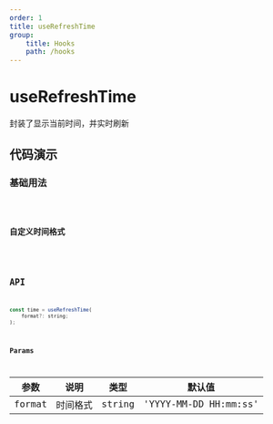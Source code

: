 ```yaml
---
order: 1
title: useRefreshTime
group:
    title: Hooks
    path: /hooks
---
```


# useRefreshTime

封装了显示当前时间，并实时刷新

## 代码演示

### 基础用法

<code src="./demo/demo1.tsx" />

### 自定义时间格式

<code src="./demo/demo2.tsx" />

## API

```js
const time = useRefreshTime(
    format?: string;
);
```

### Params

| 参数   | 说明     | 类型   | 默认值                |
| ------ | -------- | ------ | --------------------- |
| format | 时间格式 | string | 'YYYY-MM-DD HH:mm:ss' |
